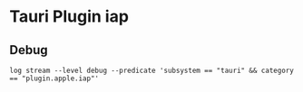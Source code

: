 # Tauri Plugin iap

## Debug

```shell
log stream --level debug --predicate 'subsystem == "tauri" && category == "plugin.apple.iap"'
```